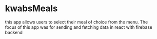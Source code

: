 ﻿# kwabsMeals
this app allows users to select their meal of choice from the menu. The focus of this app was for sending and fetching data in react with firebase backend
